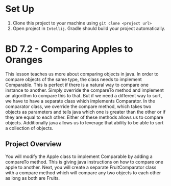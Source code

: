 # Set Up
1. Clone this project to your machine using `git clone <project url>`
2. Open project in `Intellij`. Gradle should build your project automatically.

# BD 7.2 - Comparing Apples to Oranges

This lesson teaches us more about comparing objects in java. 
In order to compare objects of the same type, the class needs to implement Comparable. This is perfect if there is a natural way to compare one instance to another. Simply override the compareTo method and implement an algorithm to compare this to that. 
But if we need a different way to sort, we have to have a separate class which implements Comparator. In the comparator class, we override the compare method, which takes two objects as parameters and tells java which one is greater than the other or if they are equal to each other.
Either of these methods allows us to compare objects. Additionally java allows us to  leverage that ability to be able to sort a collection of objects.

## Project Overview

You will modify the Apple class to implement Comparable by adding a compareTo method. This is giving java instructions on how to compare one apple to another.
Next, you will create a separate FruitComparator class with a compare method which will compare any two objects to each other as long as both are Fruits.
